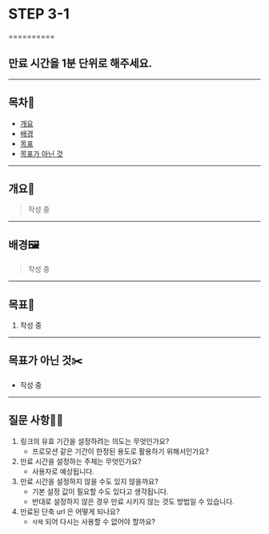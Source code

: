 # STEP 3-1
==========

만료 시간을 1분 단위로 해주세요.
-------------

***

## 목차🧭

- [개요](#개요)
- [배경](#배경)
- [목표](#목표)
- [목표가 아닌 것](#목표가-아닌-것)
***

## 개요📜

>작성 중

***   

## 배경🖼️

>작성 중
***

## 목표📌

1. 작성 중
***

## 목표가 아닌 것✂️

- 작성 중
***

## 질문 사항🧑‍💻
1. 링크의 유효 기간을 설정하려는 의도는 무엇인가요?
    - 프로모션 같은 기간이 한정된 용도로 활용하기 위해서인가요?
2. 만료 시간을 설정하는 주체는 무엇인가요?
    - 사용자로 예상됩니다.
3. 만료 시간을 설정하지 않을 수도 있지 않을까요?
    - 기본 설정 값이 필요할 수도 있다고 생각됩니다.
    - 반대로 설정하지 않은 경우 만료 시키지 않는 것도 방법일 수 있습니다.
4. 만료된 단축 url 은 어떻게 되나요?
    - `삭제` 되어 다시는 사용할 수 없어야 할까요?
